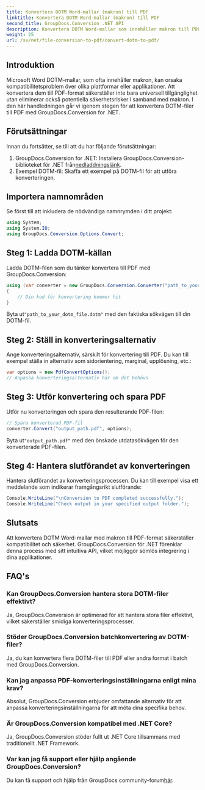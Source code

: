 ```yaml
---
title: Konvertera DOTM Word-mallar (makron) till PDF
linktitle: Konvertera DOTM Word-mallar (makron) till PDF
second_title: GroupDocs.Conversion .NET API
description: Konvertera DOTM Word-mallar som innehåller makron till PDF utan ansträngning med GroupDocs.Conversion for .NET. Säkerställ kompatibilitet och säkerhet med enkla steg.
weight: 25
url: /sv/net/file-conversion-to-pdf/convert-dotm-to-pdf/
---
```

## Introduktion
Microsoft Word DOTM-mallar, som ofta innehåller makron, kan orsaka kompatibilitetsproblem över olika plattformar eller applikationer. Att konvertera dem till PDF-format säkerställer inte bara universell tillgänglighet utan eliminerar också potentiella säkerhetsrisker i samband med makron. I den här handledningen går vi igenom stegen för att konvertera DOTM-filer till PDF med GroupDocs.Conversion for .NET.
## Förutsättningar
Innan du fortsätter, se till att du har följande förutsättningar:
1.  GroupDocs.Conversion for .NET: Installera GroupDocs.Conversion-biblioteket för .NET från[nedladdningslänk](https://releases.groupdocs.com/conversion/net/). 
2. Exempel DOTM-fil: Skaffa ett exempel på DOTM-fil för att utföra konverteringen.

## Importera namnområden
Se först till att inkludera de nödvändiga namnrymden i ditt projekt:
```csharp
using System;
using System.IO;
using GroupDocs.Conversion.Options.Convert;
```
## Steg 1: Ladda DOTM-källan
Ladda DOTM-filen som du tänker konvertera till PDF med GroupDocs.Conversion:
```csharp
using (var converter = new GroupDocs.Conversion.Converter("path_to_your_dotm_file.dotm"))
{
    // Din kod för konvertering kommer hit
}
```
 Byta ut`"path_to_your_dotm_file.dotm"` med den faktiska sökvägen till din DOTM-fil.
## Steg 2: Ställ in konverteringsalternativ
Ange konverteringsalternativ, särskilt för konvertering till PDF. Du kan till exempel ställa in alternativ som sidorientering, marginal, upplösning, etc.:
```csharp
var options = new PdfConvertOptions();
// Anpassa konverteringsalternativ här om det behövs
```
## Steg 3: Utför konvertering och spara PDF
Utför nu konverteringen och spara den resulterande PDF-filen:
```csharp
// Spara konverterad PDF-fil
converter.Convert("output_path.pdf", options);
```
 Byta ut`"output_path.pdf"` med den önskade utdatasökvägen för den konverterade PDF-filen.
## Steg 4: Hantera slutförandet av konverteringen
Hantera slutförandet av konverteringsprocessen. Du kan till exempel visa ett meddelande som indikerar framgångsrikt slutförande:
```csharp
Console.WriteLine("\nConversion to PDF completed successfully.");
Console.WriteLine("Check output in your specified output folder.");
```

## Slutsats
Att konvertera DOTM Word-mallar med makron till PDF-format säkerställer kompatibilitet och säkerhet. GroupDocs.Conversion för .NET förenklar denna process med sitt intuitiva API, vilket möjliggör sömlös integrering i dina applikationer.
## FAQ's
### Kan GroupDocs.Conversion hantera stora DOTM-filer effektivt?
Ja, GroupDocs.Conversion är optimerad för att hantera stora filer effektivt, vilket säkerställer smidiga konverteringsprocesser.
### Stöder GroupDocs.Conversion batchkonvertering av DOTM-filer?
Ja, du kan konvertera flera DOTM-filer till PDF eller andra format i batch med GroupDocs.Conversion.
### Kan jag anpassa PDF-konverteringsinställningarna enligt mina krav?
Absolut, GroupDocs.Conversion erbjuder omfattande alternativ för att anpassa konverteringsinställningarna för att möta dina specifika behov.
### Är GroupDocs.Conversion kompatibel med .NET Core?
Ja, GroupDocs.Conversion stöder fullt ut .NET Core tillsammans med traditionellt .NET Framework.
### Var kan jag få support eller hjälp angående GroupDocs.Conversion?
 Du kan få support och hjälp från GroupDocs community-forum[här](https://forum.groupdocs.com/c/conversion/11).